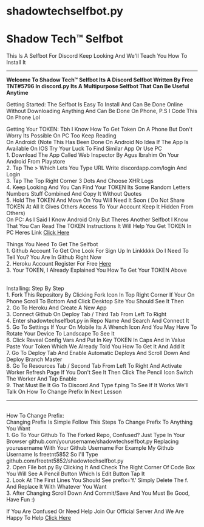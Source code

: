 # shadowtechselfbot.py
# Shadow Tech™ Selfbot
<html>
<head>
<title>Shadow Tech™ Discord Selfbot</title>
</head>
<body>
This Is A Selfbot For Discord Keep Looking And We'll Teach You How To Install It
</body>
<hr/>
<p><b>Welcome To Shadow Tech™ Selfbot Its A Discord Selfbot Written By Free TNT#5796 In discord.py
 Its A Multipurpose Selfbot That Can Be Useful Anytime</b></p>
<p> Getting Started: The Selfbot Is Easy To Install And Can Be Done Online Without Downloading Anything And Can Be Done On Phone, P.S I Code This On Phone Lol</p>
<p> Getting Your TOKEN: Tbh I Know How To Get Token On A Phone But Don't Worry Its Possible On PC Too Keep Reading 
<br/>On Android: (Note This Has Been Done On Android No Idea If The App Is Available On IOS Try Your Luck To Find Similar App Or Use PC
<br/>1. Download The App Called Web Inspector By Agus Ibrahim On Your Android From Playstore
<br/>2. Tap The > Which Lets You Type URL Write discordapp.com/login And Login
<br/>3. Tap The Top Right Corner 3 Dots And Choose XHR Logs
<br/>4. Keep Looking And You Can Find Your TOKEN Its Some Random Letters Numbers Stuff Combined And Copy It Without Quotes
<br/>5. Hold The TOKEN And Move On You Will Need It Soon ( Do Not Share TOKEN At All It Gives Others Access To Your Account Keep It Hidden From Others)
<br/>On PC: As I Said I Know Android Only But Theres Another Selfbot I Know That You Can Read The TOKEN Instructions It Will Help You Get TOKEN In PC Heres Link <a href= "https://github.com/verixx/selfbot.py"> Click Here</a></p>
<p> Things You Need To Get The Selfbot
<br/>1. Github Account To Get One Look For Sign Up In Linkkkkk Do I Need To Tell You? You Are In Github Right Now
<br/>2. Heroku Account Register For Free <a href="www.heroku.com" > Here</a>
<br/>3. Your TOKEN, I Already Explained You How To Get Your TOKEN Above</p>
<p> <br/>Installing: Step By Step
<br/>1. Fork This Repository By Clicking Fork Icon In Top Right Corner If Your On Phone Scroll To Bottom And Click Desktop Site You Should See It Then
<br/>2. Go To Heroku And Create A New App
<br/>3. Connect Github On Deploy Tab / Third Tab From Left To Right
<br/>4. Enter shadowtechselfbot.py in Repo Name And Search And Connect It
<br/>5. Go To Settings If Your On Mobile Its A Wrench Icon And You May Have To Rotate Your Device To Landscape To See It
<br/>6. Click Reveal Config Vars And Put In Key TOKEN In Caps And In Value Paste Your Token Which We Already Told You How To Get It And Add It
<br/>7. Go To Deploy Tab And Enable Automatic Deploys And Scroll Down And Deploy Branch Master
<br/>8. Go To Resources Tab / Second Tab From Left To Right And Activate Worker Refresh Page If You Don't See It Then Click The Pencil Icon Switch The Worker And Tap Enable
<br/>9. That Must Be It Go To Discord And Type f.ping To See If It Works We'll Talk On How To Change Prefix In Next Lesson</p>
<hr/>
<p><br/>How To Change Prefix:
<br/> Changing Prefix Is Simple Follow This Steps To Change Prefix To Anything You Want
<br/>1. Go To Your Github To The Forked Repo, Confused? Just Type In Your Browser github.com/yourusername/shadowtechselfbot.py Replacing yourusername With Your Github Username For Example My Github Username Is freetnt5852 So I'll Type github.com/freetnt5852/shadowtechselfbot.py
<br/>2. Open File bot.py By Clicking It And Check The Right Corner Of Code Box You Will See A Pencil Button Which Is Edit Button Tap It
<br/>2. Look At The First Lines You Should See prefix='f.' Simply Delete The f. And Replace It With Whatever You Want
<br/>3. After Changing Scroll Down And Commit/Save And You Must Be Good, Have Fun :)</p>
<p> If You Are Confused Or Need Help Join Our Official Server And We Are Happy To Help <a href="https://discord.gg/xAFbcWn">Click Here<a/></p>

</html>
